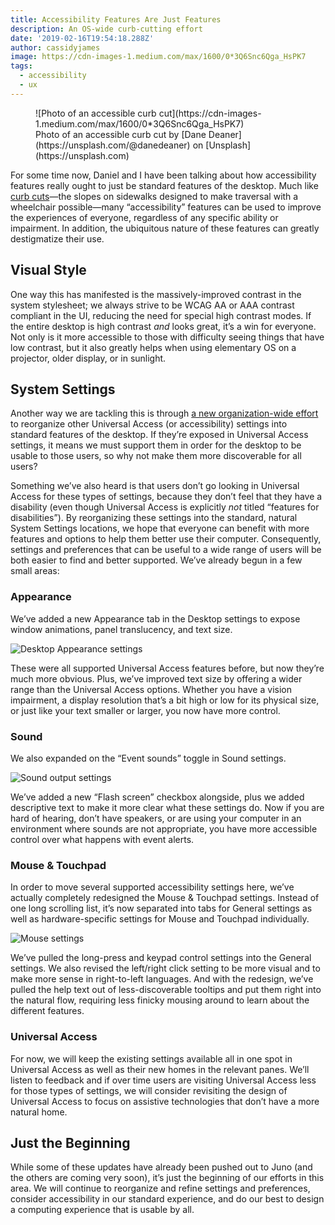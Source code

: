 ```yaml
---
title: Accessibility Features Are Just Features
description: An OS-wide curb-cutting effort
date: '2019-02-16T19:54:18.288Z'
author: cassidyjames
image: https://cdn-images-1.medium.com/max/1600/0*3Q6Snc6Qga_HsPK7
tags:
  - accessibility
  - ux
---
```


<figure markdown="1">
![Photo of an accessible curb cut](https://cdn-images-1.medium.com/max/1600/0*3Q6Snc6Qga_HsPK7)
<figcaption markdown="1">
Photo of an accessible curb cut by [Dane Deaner](https://unsplash.com/@danedeaner) on [Unsplash](https://unsplash.com)
</figcaption>
</figure>

For some time now, Daniel and I have been talking about how accessibility features really ought to just be standard features of the desktop. Much like [curb cuts](https://99percentinvisible.org/episode/curb-cuts/)—the slopes on sidewalks designed to make traversal with a wheelchair possible—many “accessibility” features can be used to improve the experiences of everyone, regardless of any specific ability or impairment. In addition, the ubiquitous nature of these features can greatly destigmatize their use.

## Visual Style

One way this has manifested is the massively-improved contrast in the system stylesheet; we always strive to be WCAG AA or AAA contrast compliant in the UI, reducing the need for special high contrast modes. If the entire desktop is high contrast _and_ looks great, it’s a win for everyone. Not only is it more accessible to those with difficulty seeing things that have low contrast, but it also greatly helps when using elementary OS on a projector, older display, or in sunlight.

## System Settings

Another way we are tackling this is through [a new organization-wide effort](https://github.com/orgs/elementary/projects/35) to reorganize other Universal Access (or accessibility) settings into standard features of the desktop. If they’re exposed in Universal Access settings, it means we must support them in order for the desktop to be usable to those users, so why not make them more discoverable for all users?

Something we’ve also heard is that users don’t go looking in Universal Access for these types of settings, because they don’t feel that they have a disability (even though Universal Access is explicitly _not_ titled “features for disabilities”). By reorganizing these settings into the standard, natural System Settings locations, we hope that everyone can benefit with more features and options to help them better use their computer. Consequently, settings and preferences that can be useful to a wide range of users will be both easier to find and better supported. We’ve already begun in a few small areas:

### Appearance

We’ve added a new Appearance tab in the Desktop settings to expose window animations, panel translucency, and text size.

![Desktop Appearance settings](https://cdn-images-1.medium.com/max/1600/1*EyErGVV6till1aap3FMPYA@2x.png)

These were all supported Universal Access features before, but now they’re much more obvious. Plus, we’ve improved text size by offering a wider range than the Universal Access options. Whether you have a vision impairment, a display resolution that’s a bit high or low for its physical size, or just like your text smaller or larger, you now have more control.

### Sound

We also expanded on the “Event sounds” toggle in Sound settings.

![Sound output settings](https://cdn-images-1.medium.com/max/1600/1*3gQ7yzFaH5xGNjz8QpvgLQ.png)

We’ve added a new “Flash screen” checkbox alongside, plus we added descriptive text to make it more clear what these settings do. Now if you are hard of hearing, don’t have speakers, or are using your computer in an environment where sounds are not appropriate, you have more accessible control over what happens with event alerts.

### Mouse & Touchpad

In order to move several supported accessibility settings here, we’ve actually completely redesigned the Mouse & Touchpad settings. Instead of one long scrolling list, it’s now separated into tabs for General settings as well as hardware-specific settings for Mouse and Touchpad individually.

![Mouse settings](https://cdn-images-1.medium.com/max/1600/1*cr4atYu07uDm3JjakBtBhQ@2x.png)

We’ve pulled the long-press and keypad control settings into the General settings. We also revised the left/right click setting to be more visual and to make more sense in right-to-left languages. And with the redesign, we’ve pulled the help text out of less-discoverable tooltips and put them right into the natural flow, requiring less finicky mousing around to learn about the different features.

### Universal Access

For now, we will keep the existing settings available all in one spot in Universal Access as well as their new homes in the relevant panes. We’ll listen to feedback and if over time users are visiting Universal Access less for those types of settings, we will consider revisiting the design of Universal Access to focus on assistive technologies that don’t have a more natural home.

## Just the Beginning

While some of these updates have already been pushed out to Juno (and the others are coming very soon), it’s just the beginning of our efforts in this area. We will continue to reorganize and refine settings and preferences, consider accessibility in our standard experience, and do our best to design a computing experience that is usable by all.

